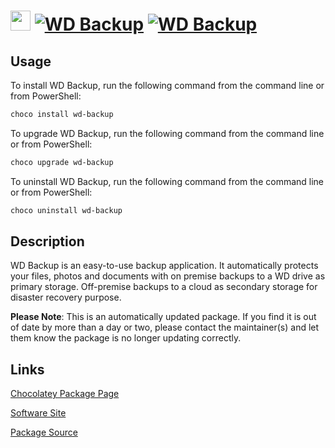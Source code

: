 ﻿# <img src="https://cdn.jsdelivr.net/gh/mkevenaar/chocolatey-packages@a00d45ff3710fc93838077c18b700835e4a0ff0e/icons/wd-backup.png" width="32" height="32"/> [![WD Backup](https://img.shields.io/chocolatey/v/wd-backup.svg?label=WD+Backup)](https://chocolatey.org/packages/wd-backup) [![WD Backup](https://img.shields.io/chocolatey/dt/wd-backup.svg)](https://chocolatey.org/packages/wd-backup)

## Usage

To install WD Backup, run the following command from the command line or from PowerShell:

```powershell
choco install wd-backup
```

To upgrade WD Backup, run the following command from the command line or from PowerShell:

```powershell
choco upgrade wd-backup
```

To uninstall WD Backup, run the following command from the command line or from PowerShell:

```powershell
choco uninstall wd-backup
```

## Description

WD Backup is an easy-to-use backup application. It automatically protects your files, photos and documents with on premise backups to a WD drive as primary storage. Off-premise backups to a cloud as secondary storage for disaster recovery purpose.

**Please Note**: This is an automatically updated package. If you find it is
out of date by more than a day or two, please contact the maintainer(s) and
let them know the package is no longer updating correctly.


## Links

[Chocolatey Package Page](https://chocolatey.org/packages/wd-backup)

[Software Site](https://support.wdc.com/downloads.aspx?p=249)

[Package Source](https://github.com/mkevenaar/chocolatey-packages/tree/master/automatic/wd-backup)

